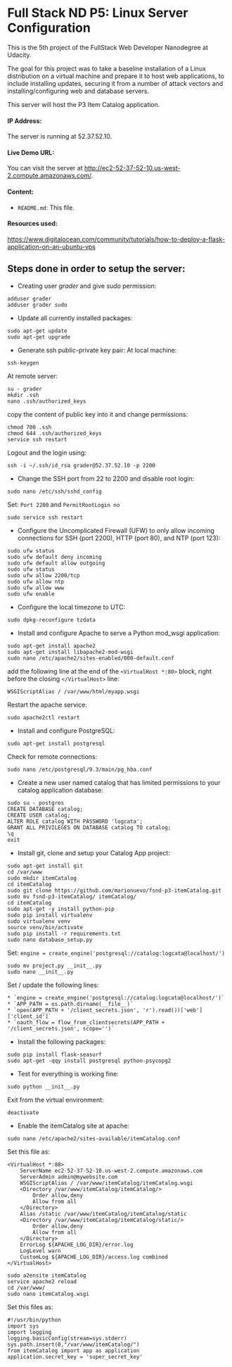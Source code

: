 # Full Stack ND P5: Linux Server Configuration
This is the 5th project of the FullStack Web Developer Nanodegree at Udacity.

The goal for this project was to take a baseline installation of a Linux distribution on a virtual machine and prepare it to host web applications, to include installing updates, securing it from a number of attack vectors and installing/configuring web and database servers.

This server will host the P3 Item Catalog application.

#### IP Address:
The server is running at 52.37.52.10.

#### Live Demo URL:
You can visit the server at http://ec2-52-37-52-10.us-west-2.compute.amazonaws.com/.

#### Content:
* `README.md`: This file.

#### Resources used:
https://www.digitalocean.com/community/tutorials/how-to-deploy-a-flask-application-on-an-ubuntu-vps

## Steps done in order to setup the server:

* Creating user _grader_ and give _sudo_ permission:
```
adduser grader
adduser grader sudo
```

* Update all currently installed packages:
```
sudo apt-get update
sudo apt-get upgrade
```

* Generate ssh public-private key pair:
At local machine:
```
ssh-keygen
```
At remote server:
```
su - grader
mkdir .ssh
nano .ssh/authorized_keys
```
copy the content of public key into it
and change permissions:
```
chmod 700 .ssh
chmod 644 .ssh/authorized_keys
service ssh restart
```
Logout and the login using:
```
ssh -i ~/.ssh/id_rsa grader@52.37.52.10 -p 2200
```

* Change the SSH port from 22 to 2200 and disable root login:
```
sudo nano /etc/ssh/sshd_config
```
Set: `Port 2200` and `PermitRootLogin no`
```
sudo service ssh restart
```

* Configure the Uncomplicated Firewall (UFW) to only allow incoming connections for SSH (port 2200), HTTP (port 80), and NTP (port 123):
```
sudo ufw status
sudo ufw default deny incoming
sudo ufw default allow outgoing
sudo ufw status
sudo ufw allow 2200/tcp
sudo ufw allow ntp
sudo ufw allow www
sudo ufw enable
```

* Configure the local timezone to UTC:
```
sudo dpkg-reconfigure tzdata
```

* Install and configure Apache to serve a Python mod_wsgi application:
```
sudo apt-get install apache2
sudo apt-get install libapache2-mod-wsgi
sudo nano /etc/apache2/sites-enabled/000-default.conf
```
add the following line at the end of the `<VirtualHost *:80>` block, right before the closing `</VirtualHost>` line:
```
WSGIScriptAlias / /var/www/html/myapp.wsgi
```
Restart the apache service:
```
sudo apache2ctl restart
```

* Install and configure PostgreSQL:
```
sudo apt-get install postgresql
```
Check for remote connections:
```
sudo nano /etc/postgresql/9.3/main/pg_hba.conf
```

* Create a new user named catalog that has limited permissions to your catalog application database:
```
sudo su - postgres
CREATE DATABASE catalog;
CREATE USER catalog;
ALTER ROLE catalog WITH PASSWORD 'logcata';
GRANT ALL PRIVILEGES ON DATABASE catalog TO catalog;
\q
exit
```

* Install git, clone and setup your Catalog App project:
```
sudo apt-get install git
cd /var/www
sudo mkdir itemCatalog
cd itemCatalog
sudo git clone https://github.com/marionuevo/fsnd-p3-itemCatalog.git
sudo mv fsnd-p3-itemCatalog/ itemCatalog/
cd itemCatalog
sudo apt-get -y install python-pip
sudo pip install virtualenv
sudo virtualenv venv
source venv/bin/activate
sudo pip install -r requirements.txt
sudo nano database_setup.py
```
Set: `engine = create_engine('postgresql://catalog:logcata@localhost/')`
```
sudo mv project.py __init__.py
sudo nano __init__.py
```
Set / update the following lines:

    * `engine = create_engine('postgresql://catalog:logcata@localhost/')`
    * `APP_PATH = os.path.dirname(__file__)`
    * `open(APP_PATH + '/client_secrets.json', 'r').read())['web']['client_id']`
    * `oauth_flow = flow_from_clientsecrets(APP_PATH + '/client_secrets.json', scope='')`


* Install the following packages:
```
sudo pip install flask-seasurf
sudo apt-get -qqy install postgresql python-psycopg2
```

* Test for everything is working fine:
```
sudo python __init__.py
```
Exit from the virtual environment:
```
deactivate
```

* Enable the itemCatalog site at apache:
```
sudo nano /etc/apache2/sites-available/itemCatalog.conf
```
Set this file as:
```
<VirtualHost *:80>
    ServerName ec2-52-37-52-10.us-west-2.compute.amazonaws.com
    ServerAdmin admin@mywebsite.com
    WSGIScriptAlias / /var/www/itemCatalog/itemCatalog.wsgi
    <Directory /var/www/itemCatalog/itemCatalog/>
        Order allow,deny
        Allow from all
    </Directory>
    Alias /static /var/www/itemCatalog/itemCatalog/static
    <Directory /var/www/itemCatalog/itemCatalog/static/>
        Order allow,deny
        Allow from all
    </Directory>
    ErrorLog ${APACHE_LOG_DIR}/error.log
    LogLevel warn
    CustomLog ${APACHE_LOG_DIR}/access.log combined
</VirtualHost>
```
```
sudo a2ensite itemCatalog
service apache2 reload
cd /var/www/
sudo nano itemCatalog.wsgi
```
Set this files as:
```
#!/usr/bin/python
import sys
import logging
logging.basicConfig(stream=sys.stderr)
sys.path.insert(0,"/var/www/itemCatalog/")
from itemCatalog import app as application
application.secret_key = 'super_secret_key'
```
